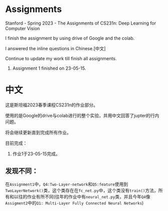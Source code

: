# Assignments
Stanford - Spring 2023 - The Assignments of CS231n: Deep Learning for Computer Vision

I finish the assignment by using drive of Google and the colab.

I answered the inline questions in Chinese.[中文]

Continue to update my work till finish all assignments.
1. Assignment 1 finished on 23-05-15.

# 中文
这是斯坦福2023春季课程CS231n的作业部分。

使用的是Google的drive与colab进行的整个实验，并用中文回答了jupter的行内问题。

将会继续更新直到完成所有作业。

目前完成：
1. 作业1于23-05-15完成。

## 发现不同：
在`Assignment1`中，`Q4:Two-Layer-network`和`Q5:feature`使用到`TwoLayerNetwork()`类，这个类存在在`fc_net.py`中，这个类没有`train()`方法，所有和以往的作业有所不同(往年的作业中有`neural_net.py`类，并且今年`Q4`像`Assigment2`中的`Q1: Multi-Layer Fully Connected Neural Networks`)
